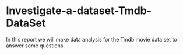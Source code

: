 # Investigate-a-dataset-Tmdb-DataSet
In this report we will make data analysis for the Tmdb movie data set to answer some questions.
